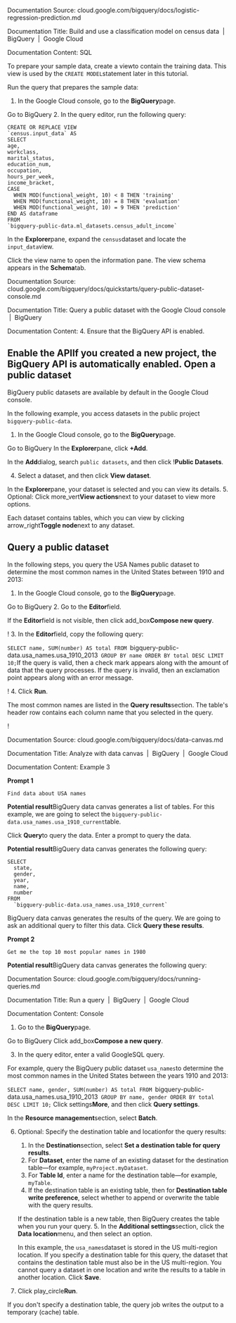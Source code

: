 Documentation Source:
cloud.google.com/bigquery/docs/logistic-regression-prediction.md

Documentation Title:
Build and use a classification model on census data  |  BigQuery  |  Google Cloud

Documentation Content:
SQL

To prepare your sample data, create a viewto
contain the training data. This view is used by the `CREATE MODEL`statement
later in this tutorial.

Run the query that prepares the sample data:

1. In the Google Cloud console, go to the **BigQuery**page.

Go to BigQuery
2. In the query editor, run the following query:


```
CREATE OR REPLACE VIEW
`census.input_data` AS
SELECT
age,
workclass,
marital_status,
education_num,
occupation,
hours_per_week,
income_bracket,
CASE
  WHEN MOD(functional_weight, 10) < 8 THEN 'training'
  WHEN MOD(functional_weight, 10) = 8 THEN 'evaluation'
  WHEN MOD(functional_weight, 10) = 9 THEN 'prediction'
END AS dataframe
FROM
`bigquery-public-data.ml_datasets.census_adult_income`

```
In the **Explorer**pane, expand the `census`dataset and locate the
`input_data`view.

Click the view name to open the information pane. The view schema appears in
the **Schema**tab.



Documentation Source:
cloud.google.com/bigquery/docs/quickstarts/query-public-dataset-console.md

Documentation Title:
Query a public dataset with the Google Cloud console  |  BigQuery

Documentation Content:
4. Ensure that the BigQuery API is enabled.

Enable the APIIf you created a new project, the BigQuery API is automatically
 enabled.
Open a public dataset
---------------------

BigQuery public datasets are available by default in the
Google Cloud console.

In the following example, you access datasets in the public project
`bigquery-public-data`.

1. In the Google Cloud console, go to the
**BigQuery**page.

Go to BigQuery
In the **Explorer**pane, click **+Add**.

In the **Add**dialog, search `public datasets`, and then click !**Public Datasets**.

4. Select a dataset, and then click **View dataset**.

In the **Explorer**pane, your dataset is selected and you can view its
details.
5. Optional: Click more\_vert**View actions**next to your dataset to view more options.

Each dataset contains tables, which you can view by clicking
arrow\_right**Toggle node**next to any dataset.

Query a public dataset
----------------------

In the following steps, you query the USA Names public dataset to determine
the most common names in the United States between 1910 and 2013:

1. In the Google Cloud console, go to the
**BigQuery**page.

Go to BigQuery
2. Go to the
**Editor**field.

If the **Editor**field is not visible, then click
add\_box**Compose new query**.

!
3. In the **Editor**field, copy the following
query:

`SELECT
 name,
 SUM(number) AS total
FROM
 `bigquery-public-data.usa_names.usa_1910_2013`
GROUP BY
 name
ORDER BY
 total DESC
LIMIT
 10;`If the query is valid, then a check mark appears along with the amount of
data that the query processes. If the query is invalid, then an
exclamation point appears along with an error message.

!
4. Click
**Run**.

The most common names are listed in the **Query results**section.
The table's header row contains each column name that you selected in the
query.

!



Documentation Source:
cloud.google.com/bigquery/docs/data-canvas.md

Documentation Title:
Analyze with data canvas  |  BigQuery  |  Google Cloud

Documentation Content:
Example 3

**Prompt 1**
```
Find data about USA names
```
**Potential result**BigQuery data canvas generates a list of tables. For this example, we are going to
select the `bigquery-public-data.usa_names.usa_1910_current`table.

Click **Query**to query the data. Enter a prompt to query the data.

**Potential result**BigQuery data canvas generates the following query:


```
SELECT
  state,
  gender,
  year,
  name,
  number
FROM
  `bigquery-public-data.usa_names.usa_1910_current`

```
BigQuery data canvas generates the results of the query. We are going to ask an
additional query to filter this data. Click **Query these results**.

**Prompt 2**
```
Get me the top 10 most popular names in 1980
```
**Potential result**BigQuery data canvas generates the following query:



Documentation Source:
cloud.google.com/bigquery/docs/running-queries.md

Documentation Title:
Run a query  |  BigQuery  |  Google Cloud

Documentation Content:
Console

1. Go to the **BigQuery**page.

Go to BigQuery
Click add\_box**Compose a new query**.

3. In the query editor, enter a valid GoogleSQL query.

For example, query the
BigQuery public dataset `usa_names`to determine the most common names in the United States between the
years 1910 and 2013:

`SELECT
 name, gender,
 SUM(number) AS total
FROM
 `bigquery-public-data.usa_names.usa_1910_2013`
GROUP BY
 name, gender
ORDER BY
 total DESC
LIMIT
 10;`
Click settings**More**, and then
click **Query settings**.

In the **Resource management**section, select **Batch**.

6. Optional: Specify the destination table and
locationfor the query results:


	1. In the **Destination**section, select
	**Set a destination table for query results**.
	2. For **Dataset**, enter the name of an existing dataset for the
	destination table—for example, `myProject.myDataset`.
	3. For **Table Id**, enter a name for the destination table—for
	example, `myTable`.
	4. If the destination table is an existing table, then for
	**Destination table write preference**, select whether to append or
	overwrite the table with the query results.
	
	If the destination table is a new table, then
	BigQuery creates the table when you run your query.
	5. In the **Additional settings**section, click the
	**Data location**menu, and then select an option.
	
	In this example, the `usa_names`dataset is stored in the US
	multi-region location. If you specify a destination table for this
	query, the dataset that contains the destination table must also be
	in the US multi-region. You cannot query a dataset in one location
	and write the results to a table in another location.
Click **Save**.

8. Click play\_circle**Run**.

If you don't specify a destination table, the query job writes the
output to a temporary (cache) table.



